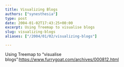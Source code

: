 ```yaml
---
title: Visualizing Blogs
authors: ["synesthesia"]
type: post
date: 2004-01-02T17:43:25+00:00
excerpt: Using Treemap to visualise blogs
slug: visualizing-blogs 
aliases: ["/2004/01/02/visualizing-blogs"]

---
```

Using Treemap to &#8220;visualise blogs&#8221;:https://www.furrygoat.com/archives/000812.html